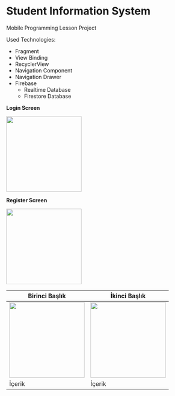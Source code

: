 # Student Information System
Mobile Programming Lesson Project

Used Technologies:

* Fragment
* View Binding
* RecyclerView
* Navigation Component
* Navigation Drawer
* Firebase
  * Realtime Database
  * Firestore Database
  
  
  
**Login Screen**

  <img src="https://user-images.githubusercontent.com/79766537/214069487-439b298b-49af-4683-ab2d-c6ef9aaa4106.png" width="200">
  
**Register Screen**

  <img src="https://user-images.githubusercontent.com/79766537/214069922-2c4fdb80-ac25-477c-922d-2f32d7dd21b5.png" width="200">


| Birinci Başlık| İkinci Başlık    |
| ------------- | ---------------- |
| <img src="https://user-images.githubusercontent.com/79766537/214069487-439b298b-49af-4683-ab2d-c6ef9aaa4106.png" width="200">        | <img src="https://user-images.githubusercontent.com/79766537/214069922-2c4fdb80-ac25-477c-922d-2f32d7dd21b5.png" width="200">           |
| İçerik        | İçerik           |
